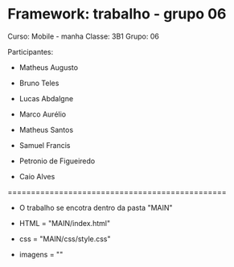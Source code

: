 # Framework: trabalho - grupo 06

Curso:  Mobile - manha
Classe: 3B1
Grupo:  06


Participantes:




- Matheus Augusto 

- Bruno Teles

- Lucas Abdalgne

- Marco Aurélio

- Matheus Santos

- Samuel Francis

- Petronio de Figueiredo

- Caio Alves



===============================================
- O trabalho se encotra dentro da pasta "MAIN"

- HTML = "MAIN/index.html"
- css = "MAIN/css/style.css"
- imagens = ""








